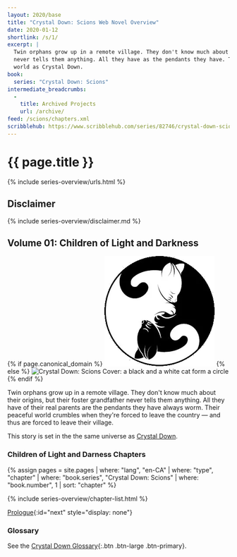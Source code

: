 ```yaml
---
layout: 2020/base
title: "Crystal Down: Scions Web Novel Overview"
date: 2020-01-12
shortlink: /s/1/
excerpt: |
  Twin orphans grow up in a remote village. They don't know much about their origins but their foster
  never tells them anything. All they have as the pendants they have. This is a story set in the same
  world as Crystal Down.
book:
  series: "Crystal Down: Scions"
intermediate_breadcrumbs:
  -
    title: Archived Projects
    url: /archive/
feed: /scions/chapters.xml
scribblehub: https://www.scribblehub.com/series/82746/crystal-down-scions-children-of-light-and-darkness/
---
```

<script type="application/ld+json">
{
  "@context": "https://schema.org",
  "@type": "BreadcrumbList",
  "itemListElement": [{
    "@type": "ListItem",
    "position": 0,
    "name": "{{ site.title }}",
    "item": "{{ "/" | absolute_url }}"
  }, {
    "@type": "ListItem",
    "position": 1,
    "name": "Crystal Down: Scions",
    "item": "{{ page.url | absolute_url }}"
  }]
}
</script>
<script type="application/ld+json">
{
  "@context": "https://schema.org",
  "@type": "Book",
  "url": "{{ page.url | absolute_url }}",
  "name": "Crystal Down Scions 01: Children of of Light and Darkness",
  "position": "1",
  "copyrightYear": "2020",
  "inLanguage": "en-CA",
  "author": {
    "@type": "Person",
    "name": "{{ site.data.staff[page.author].name }}",
    "url": "{{ site.data.staff[page.author].url }}"
  },
  "publisher": {
    "@type": "Person",
    "name": "{{ site.data.staff[page.author].name }}",
    "url": "{{ site.data.staff[page.author].url }}"
  }
}
</script>

<!-- markdownlint-disable MD025 -->
# {{ page.title }}

{% include series-overview/urls.html %}

## Disclaimer

{% include series-overview/disclaimer.md %}

## Volume 01: Children of Light and Darkness

<!-- markdownlint-disable MD033 -->
<div class="row">

<div class="col-12 col-md-3">
{% if page.canonical_domain %}
<img loading="lazy" src="thumbnail.webp" alt="Crystal Down: Scions Cover: a black and a white cat form a circle">
{% else %}
<img loading="lazy" src="{{ '/scions/thumbnail.webp' | prepend: site.static_url | absolute_url }}" alt="Crystal Down: Scions Cover: a black and a white cat form a circle">
{% endif %}
</div>
<div class="col-12 col-md-9">
<p>
Twin orphans grow up in a remote village.
They don't know much about their origins, but their foster grandfather never tells them anything.
All they have of their real parents are the pendants they have always worm.
Their peaceful world crumbles when they're forced to leave the country — and thus are forced to leave their village.
</p>
<p>
This story is set in the the same universe as <a href="{{'/crystaldown/' | absolute_url }}">Crystal Down</a>.
</p>

<h3 class="mt-3">Children of Light and Darness Chapters</h3>

{% assign pages = site.pages
  | where: "lang", "en-CA"
  | where: "type", "chapter"
  | where: "book.series", "Crystal Down: Scions"
  | where: "book.number", 1
  | sort: "chapter" %}

{% include series-overview/chapter-list.html %}

</div>
</div>
<!-- markdownlint-enable MD033 -->

[Prologue](./01-children-of-light-and-darkness/00-prologue/){:id="next" style="display: none"}

### Glossary

See the [Crystal Down Glossary](/crystaldown/glossary/){:.btn .btn-large .btn-primary}.
